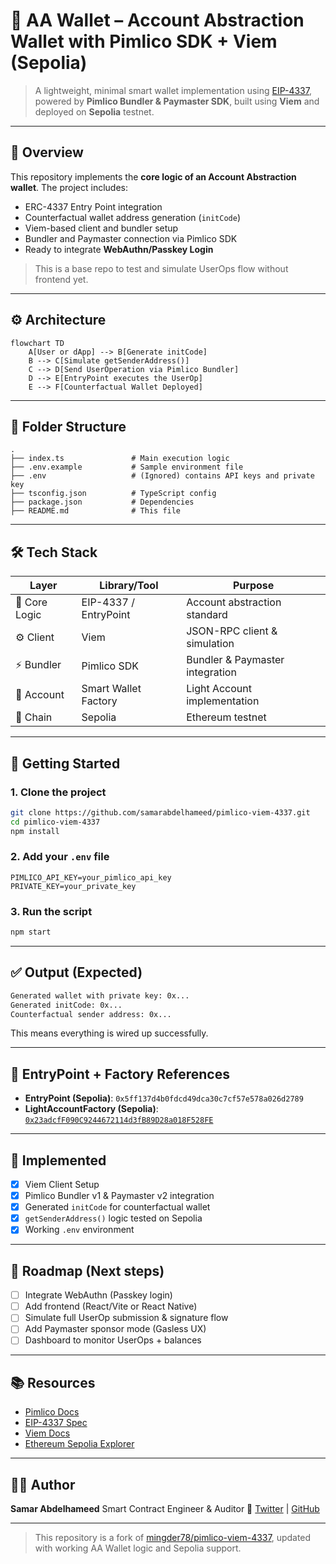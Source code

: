 # 🔐 AA Wallet – Account Abstraction Wallet with Pimlico SDK + Viem (Sepolia)

> A lightweight, minimal smart wallet implementation using [EIP-4337](https://eips.ethereum.org/EIPS/eip-4337), powered by **Pimlico Bundler & Paymaster SDK**, built using **Viem** and deployed on **Sepolia** testnet.

---

## 👀 Overview

This repository implements the **core logic of an Account Abstraction wallet**. The project includes:

- ERC-4337 Entry Point integration
- Counterfactual wallet address generation (`initCode`)
- Viem-based client and bundler setup
- Bundler and Paymaster connection via Pimlico SDK
- Ready to integrate **WebAuthn/Passkey Login**

> This is a base repo to test and simulate UserOps flow without frontend yet.

---

## ⚙️ Architecture

```mermaid
flowchart TD
    A[User or dApp] --> B[Generate initCode]
    B --> C[Simulate getSenderAddress()]
    C --> D[Send UserOperation via Pimlico Bundler]
    D --> E[EntryPoint executes the UserOp]
    E --> F[Counterfactual Wallet Deployed]
```

---

## 📂 Folder Structure

```
.
├── index.ts               # Main execution logic
├── .env.example           # Sample environment file
├── .env                   # (Ignored) contains API keys and private key
├── tsconfig.json          # TypeScript config
├── package.json           # Dependencies
├── README.md              # This file
```

---

## 🛠 Tech Stack

| Layer         | Library/Tool          | Purpose                         |
| ------------- | --------------------- | ------------------------------- |
| 🧠 Core Logic | EIP-4337 / EntryPoint | Account abstraction standard    |
| ⚙️ Client     | Viem                  | JSON-RPC client & simulation    |
| ⚡ Bundler    | Pimlico SDK           | Bundler & Paymaster integration |
| 🔐 Account    | Smart Wallet Factory  | Light Account implementation    |
| 🔧 Chain      | Sepolia               | Ethereum testnet                |

---

## 🚀 Getting Started

### 1. Clone the project

```bash
git clone https://github.com/samarabdelhameed/pimlico-viem-4337.git
cd pimlico-viem-4337
npm install
```

### 2. Add your `.env` file

```env
PIMLICO_API_KEY=your_pimlico_api_key
PRIVATE_KEY=your_private_key
```

### 3. Run the script

```bash
npm start
```

---

## ✅ Output (Expected)

```bash
Generated wallet with private key: 0x...
Generated initCode: 0x...
Counterfactual sender address: 0x...
```

This means everything is wired up successfully.

---

## 📌 EntryPoint + Factory References

- **EntryPoint (Sepolia)**: `0x5ff137d4b0fdcd49dca30c7cf57e578a026d2789`
- **LightAccountFactory (Sepolia)**: [`0x23adcfF090C9244672114d3fB89D28a018F528FE`](https://sepolia.etherscan.io/address/0x23adcfF090C9244672114d3fB89D28a018F528FE#code)

---

## 🧠 Implemented

- [x] Viem Client Setup
- [x] Pimlico Bundler v1 & Paymaster v2 integration
- [x] Generated `initCode` for counterfactual wallet
- [x] `getSenderAddress()` logic tested on Sepolia
- [x] Working `.env` environment

---

## 📌 Roadmap (Next steps)

- [ ] Integrate WebAuthn (Passkey login)
- [ ] Add frontend (React/Vite or React Native)
- [ ] Simulate full UserOp submission & signature flow
- [ ] Add Paymaster sponsor mode (Gasless UX)
- [ ] Dashboard to monitor UserOps + balances

---

## 📚 Resources

- [Pimlico Docs](https://docs.pimlico.io)
- [EIP-4337 Spec](https://eips.ethereum.org/EIPS/eip-4337)
- [Viem Docs](https://viem.sh)
- [Ethereum Sepolia Explorer](https://sepolia.etherscan.io)

---

## 👩‍💻 Author

**Samar Abdelhameed**
Smart Contract Engineer & Auditor
🔗 [Twitter](https://twitter.com/SamarAbdelhmeed) | [GitHub](https://github.com/samarabdelhameed)

---

> This repository is a fork of [mingder78/pimlico-viem-4337](https://github.com/mingder78/pimlico-viem-4337), updated with working AA Wallet logic and Sepolia support.

```

```
